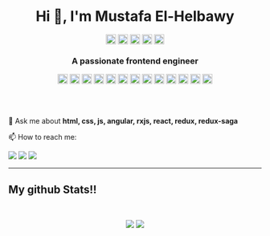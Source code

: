 <h1 align="center">Hi 👋, I'm Mustafa El-Helbawy</h1>

<p align="center">
<a href="https://codepen.io/melhelbawy" target="blank"><img align="center" src="https://cdn.jsdelivr.net/npm/simple-icons@3.0.1/icons/codepen.svg" alt="melhelbawy" height="20" width="20" /></a>
<a href="https://twitter.com/mustafahelbawy" target="blank"><img align="center" src="https://cdn.jsdelivr.net/npm/simple-icons@3.0.1/icons/twitter.svg" alt="mustafahelbawy" height="20" width="20" /></a>
<a href="https://linkedin.com/in/melhelbawy" target="blank"><img align="center" src="https://cdn.jsdelivr.net/npm/simple-icons@3.0.1/icons/linkedin.svg" alt="melhelbawy" height="20" width="20" /></a>
<a href="https://stackoverflow.com/users/mustafa-elhelbawy" target="blank"><img align="center" src="https://cdn.jsdelivr.net/npm/simple-icons@3.0.1/icons/stackoverflow.svg" alt="mustafa-elhelbawy" height="20" width="20" /></a>
<a href="https://medium.com/@mustafahelbawy" target="blank"><img align="center" src="https://cdn.jsdelivr.net/npm/simple-icons@3.0.1/icons/medium.svg" alt="@mustafahelbawy" height="20" width="20" /></a>
</p>
<h3 align="center">A passionate frontend engineer</h3>


<p align="center"><img src="https://devicons.github.io/devicon/devicon.git/icons/react/react-original-wordmark.svg" alt="react" width="20" height="20"/> <img src="https://devicons.github.io/devicon/devicon.git/icons/angularjs/angularjs-original.svg" alt="angularjs" width="20" height="20"/> <img src="https://devicons.github.io/devicon/devicon.git/icons/bootstrap/bootstrap-plain.svg" alt="bootstrap" width="20" height="20"/> <img src="https://devicons.github.io/devicon/devicon.git/icons/css3/css3-original-wordmark.svg" alt="css3" width="20" height="20"/> <img src="https://devicons.github.io/devicon/devicon.git/icons/d3js/d3js-original.svg" alt="d3js" width="20" height="20"/> <img src="https://devicons.github.io/devicon/devicon.git/icons/gulp/gulp-plain.svg" alt="gulp" width="20" height="20"/> <img src="https://devicons.github.io/devicon/devicon.git/icons/html5/html5-original-wordmark.svg" alt="html5" width="20" height="20"/> <img src="https://devicons.github.io/devicon/devicon.git/icons/javascript/javascript-original.svg" alt="javascript" width="20" height="20"/> <img src="https://devicons.github.io/devicon/devicon.git/icons/sass/sass-original.svg" alt="sass" width="20" height="20"/> <img src="https://devicons.github.io/devicon/devicon.git/icons/nodejs/nodejs-original-wordmark.svg" alt="nodejs" width="20" height="20"/> <img src="https://devicons.github.io/devicon/devicon.git/icons/linux/linux-original.svg" alt="linux" width="20" height="20"/> <img src="https://devicons.github.io/devicon/devicon.git/icons/redux/redux-original.svg" alt="redux" width="20" height="20"/> <img src="https://devicons.github.io/devicon/devicon.git/icons/express/express-original-wordmark.svg" alt="express" width="20" height="20"/></p>
<br><br>

 💬 Ask me about **html, css, js, angular, rxjs, react, redux, redux-saga**



📫 How to reach me:

[<img src="https://img.shields.io/badge/twitter-%231DA1F2.svg?&style=for-the-badge&logo=twitter&logoColor=white" />](https://twitter.com/mustafahelbawy) [<img src="https://img.shields.io/badge/medium-%2312100E.svg?&style=for-the-badge&logo=medium&logoColor=white" />](https://medium.com/@mustafahelbawy)  [<img src="https://img.shields.io/badge/linkedin-%230077B5.svg?&style=for-the-badge&logo=linkedin&logoColor=white" />](https://www.linkedin.com/in/melhelbawy/) 

---
## My github Stats!!

<br>

<p align = "center">
  <img src = "https://github-readme-stats.vercel.app/api?username=mustafa-elhelbawy&count_private=true&show_icons=true&line_height=27&theme=radical">
  <img src = "https://github-readme-stats.vercel.app/api/top-langs/?username=mustafa-elhelbawy&theme=dark&hide=html&layout=compact">
</p>

<!--
**mustafa-elhelbawy/mustafa-elhelbawy** is a ✨ _special_ ✨ repository because its `README.md` (this file) appears on your GitHub profile.

Here are some ideas to get you started:

- 🔭 I’m currently working on ...
- 🌱 I’m currently learning ...
- 👯 I’m looking to collaborate on ...
- 🤔 I’m looking for help with ...
- 💬 Ask me about ...
- 📫 How to reach me: ...
- 😄 Pronouns: ...
- ⚡ Fun fact: ...
-->
